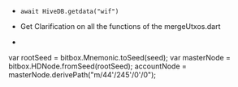 * `await HiveDB.getdata("wif")`

* Get Clarification on all the functions of the mergeUtxos.dart

* ```
 var rootSeed = bitbox.Mnemonic.toSeed(seed);
    var masterNode = bitbox.HDNode.fromSeed(rootSeed);
    accountNode = masterNode.derivePath("m/44'/245'/0'/0");
``` 
